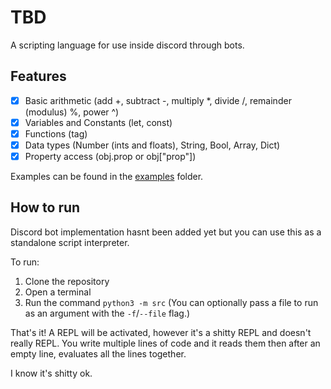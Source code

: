 # TBD
A scripting language for use inside discord through bots.

## Features

- [x] Basic arithmetic (add +, subtract -, multiply *, divide /, remainder (modulus) %, power ^)
- [x] Variables and Constants (let, const)
- [x] Functions (tag)
- [x] Data types (Number (ints and floats), String, Bool, Array, Dict)
- [x] Property access (obj.prop or obj["prop"])

Examples can be found in the [examples](examples) folder.

## How to run

Discord bot implementation hasnt been added yet but you can use this as a standalone script interpreter.

To run:

1. Clone the repository
2. Open a terminal
3. Run the command `python3 -m src` (You can optionally pass a file to run as an argument with the `-f`/`--file` flag.)

That's it! A REPL will be activated, however it's a shitty REPL and doesn't really REPL.
You write multiple lines of code and it reads them then after an empty line, evaluates all the lines together.

I know it's shitty ok.
